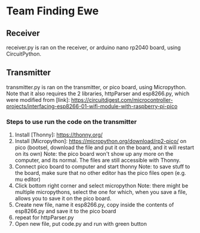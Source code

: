 # Team Finding Ewe
## Receiver
receiver.py is ran on the receiver, or arduino nano rp2040 board, using CircuitPython.
## Transmitter
transmitter.py is ran on the transmitter, or pico board, using Micropython.
Note that it also requires the 2 libraries, httpParser and esp8266.py, which were modified from [link]: https://circuitdigest.com/microcontroller-projects/interfacing-esp8266-01-wifi-module-with-raspberry-pi-pico
### Steps to use run the code on the transmitter
1. Install [Thonny]: https://thonny.org/
2. Install [Micropython]: https://micropython.org/download/rp2-pico/ on pico (bootsel, download the file and put it on the board, and it will restart on its own)
Note: the pico board won't show up any more on the computer, and its normal. The files are still accessible with Thonny.
3. Connect pico board to computer and start thonny
Note: to save stuff to the board, make sure that no other editor has the pico files open (e.g. mu editor)
4. Click bottom right corner and select micropython
Note: there might be multiple micropythons, select the one for which, when you save a file, allows you to save it on the pico board.
5. Create new file, name it esp8266.py, copy inside the contents of esp8266.py and save it to the pico board
6. repeat for httpParser.py
7. Open new file, put code.py and run with green button
